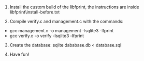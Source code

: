 1. Install the custom build of the libfprint, the instructions are inside libfprint\install-before.txt

2. Compile verify.c and management.c with the commands:
 - gcc management.c -o management -lsqlite3 -lfprint
 - gcc verify.c -o verify -lsqlite3 -lfprint

 3. Create the database: sqlite dababase.db < database.sql

 4. Have fun!